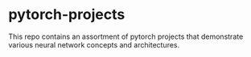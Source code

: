 # pytorch-projects
This repo contains an assortment of pytorch projects that demonstrate various neural network concepts and architectures.
